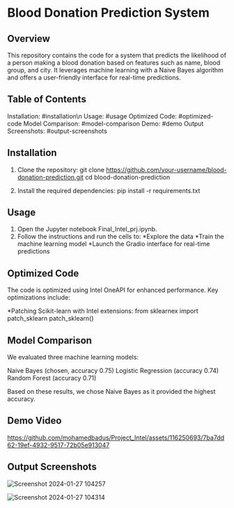 # Blood Donation Prediction System

## Overview

This repository contains the code for a system that predicts the likelihood of a person making a blood donation based on features such as name, blood group, and city. It leverages machine learning with a Naive Bayes algorithm and offers a user-friendly interface for real-time predictions.

## Table of Contents

Installation: #installation\n
Usage: #usage
Optimized Code: #optimized-code
Model Comparison: #model-comparison
Demo: #demo
Output Screenshots: #output-screenshots

## Installation

1. Clone the repository:
  git clone https://github.com/your-username/blood-donation-prediction.git
cd blood-donation-prediction

2. Install the required dependencies:
  pip install -r requirements.txt

## Usage

1. Open the Jupyter notebook Final_Intel_prj.ipynb.
2. Follow the instructions and run the cells to:
      *Explore the data
      *Train the machine learning model
      *Launch the Gradio interface for real-time predictions
## Optimized Code

The code is optimized using Intel OneAPI for enhanced performance. Key optimizations include:

*Patching Scikit-learn with Intel extensions:
from sklearnex import patch_sklearn
patch_sklearn()

## Model Comparison

We evaluated three machine learning models:

Naive Bayes (chosen, accuracy 0.75)
Logistic Regression (accuracy 0.74)
Random Forest (accuracy 0.71)

Based on these results, we chose Naive Bayes as it provided the highest accuracy.


## Demo Video


https://github.com/mohamedbadus/Project_Intel/assets/116250693/7ba7dd62-19ef-4932-9517-72b05e913047



## Output Screenshots

![Screenshot 2024-01-27 104257](https://github.com/mohamedbadus/Project_Intel/assets/116250693/203f8554-cd6c-4347-8810-7bcdbb608275)

![Screenshot 2024-01-27 104314](https://github.com/mohamedbadus/Project_Intel/assets/116250693/1a0b620a-1a5c-4922-8c5a-56e19a3907ae)
